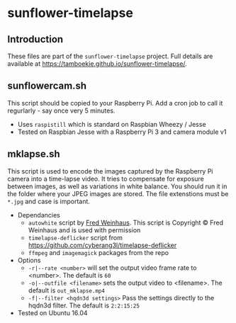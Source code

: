 # sunflower-timelapse

## Introduction ##
These files are part of the ```sunflower-timelapse``` project. Full details are available at https://tamboekie.github.io/sunflower-timelapse/.

## sunflowercam.sh ##
This script should be copied to your Raspberry Pi. Add a cron job to call it regurlarly - say once very 5 minutes.
* Uses ```raspistill``` which is standard on Raspbian Wheezy / Jesse
* Tested on Raspbian Jesse with a Raspberry Pi 3 and camera module v1

## mklapse.sh ##
This script is used to encode the images captured by the Raspberry Pi camera into a time-lapse video. It tries to compensate for exposure between images, as well as variations in white balance. You should run it in the folder where your JPEG images are stored. The file extenstions must be `*.jpg` and case is important.
* Dependancies
  * ```autowhite``` script by [Fred Weinhaus](http://www.fmwconcepts.com/imagemagick/autowhite/index.php). This script is Copyright © Fred Weinhaus and is used with permission
  * ```timelapse-deflicker``` script from https://github.com/cyberang3l/timelapse-deflicker
  * ```ffmpeg``` and ```imagemagick``` packages from the repo
* Options
  * `-r|--rate <number>` will set the output video frame rate to \<number\>. The default is `60`
  * `-o|--outfile <filename>` sets the output video to \<filename\>. The default is `out_mklapse.mp4`
  * `-f|--filter <hqdn3d settings>` Pass the settings directly to the hqdn3d filter. The default is `2:2:15:25`
* Tested on Ubuntu 16.04
